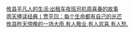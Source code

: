   
[攸县平凡人的生活:出租车夜班司机周喜春的故事](http://www.dianyue.me/archives/832/f3p0qjh3czm5m19m/)  
[雨天捧读经典丨贾平凹：每个生命都有自己的光芒](http://www.dianyue.me/archives/889/9raj89a7m6glophp/)  
[攸县昨天傍晚的一场大雨,有人敬业,有人欢喜,有人愁.](http://www.dianyue.me/archives/764/k1m35xzzrbxujw7f/)
